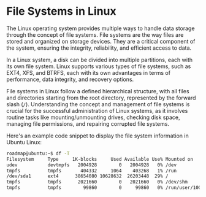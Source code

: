 # File Systems in Linux

The Linux operating system provides multiple ways to handle data storage through the concept of file systems. File systems are the way files are stored and organized on storage devices. They are a critical component of the system, ensuring the integrity, reliability, and efficient access to data.

In a Linux system, a disk can be divided into multiple partitions, each with its own file system. Linux supports various types of file systems, such as EXT4, XFS, and BTRFS, each with its own advantages in terms of performance, data integrity, and recovery options.

File systems in Linux follow a defined hierarchical structure, with all files and directories starting from the root directory, represented by the forward slash (`/`). Understanding the concept and management of file systems is crucial for the successful administration of Linux systems, as it involves routine tasks like mounting/unmounting drives, checking disk space, managing file permissions, and repairing corrupted file systems.

Here's an example code snippet to display the file system information in Ubuntu Linux:

```bash
roadmap@ubuntu:~$ df -T
Filesystem     Type     1K-blocks     Used Available Use% Mounted on
udev           devtmpfs   2004928        0   2004928   0% /dev
tmpfs          tmpfs       404332     1064    403268   1% /run
/dev/sda1      ext4      38654080 10628632  26203448  29% /
tmpfs          tmpfs      2021660        0   2021660   0% /dev/shm
tmpfs          tmpfs        99860        0     99860   0% /run/user/1000
```
